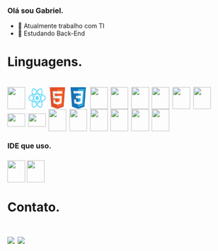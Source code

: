 ### Olá sou Gabriel.

- 🔭 Atualmente trabalho com TI 
- 🌱  Estudando Back-End 
<div style="display: inline_block">
    <h1> Linguagens. <h1>
    <img align="center" height="50" width="40" src="https://cdn.jsdelivr.net/gh/devicons/devicon/icons/javascript/javascript-original.svg" />
    <img align="center" height="50" width="40" src="https://raw.githubusercontent.com/devicons/devicon/master/icons/react/react-original.svg">
    <img align="center" height="50" width="40" src="https://raw.githubusercontent.com/devicons/devicon/master/icons/html5/html5-original.svg">
    <img align="center" height="50" width="40" src="https://raw.githubusercontent.com/devicons/devicon/master/icons/css3/css3-original.svg">
    <img align="center" height="50" width="40" src="https://cdn.jsdelivr.net/gh/devicons/devicon/icons/angularjs/angularjs-original.svg" />
    <img align="center" height="50" width="40" src="https://cdn.jsdelivr.net/gh/devicons/devicon/icons/django/django-plain.svg" />
    <img align="center" height="50" width="40" src="https://cdn.jsdelivr.net/gh/devicons/devicon/icons/go/go-original-wordmark.svg" />
    <img align="center" height="50" width="40" src="https://cdn.jsdelivr.net/gh/devicons/devicon/icons/mysql/mysql-plain-wordmark.svg" />
    <img align="center" height="50" width="40" src="https://cdn.jsdelivr.net/gh/devicons/devicon/icons/nodejs/nodejs-original-wordmark.svg" />
    <img align="center" height="50" width="40" src="https://cdn.jsdelivr.net/gh/devicons/devicon/icons/postgresql/postgresql-plain-wordmark.svg" />
    <img align="center" height="30" width="40" src="https://cdn.jsdelivr.net/gh/devicons/devicon/icons/python/python-original.svg" />
    <img align="center" height="30" width="40" src="https://cdn.jsdelivr.net/gh/devicons/devicon/icons/vuejs/vuejs-plain-wordmark.svg" />
    <img align="center" height="50" width="40" src="https://cdn.jsdelivr.net/gh/devicons/devicon/icons/java/java-original-wordmark.svg" />  
    <img align="center" height="50" width="40" src="https://cdn.jsdelivr.net/gh/devicons/devicon/icons/typescript/typescript-original.svg" />
    <img align="center" height="50" width="40" src="https://cdn.jsdelivr.net/gh/devicons/devicon/icons/express/express-original-wordmark.svg" />
    <img align="center" height="50" width="40" src="https://cdn.jsdelivr.net/gh/devicons/devicon/icons/jest/jest-plain.svg" />
    <img align="center" height="50" width="40" src="https://cdn.jsdelivr.net/gh/devicons/devicon/icons/sqlite/sqlite-original-wordmark.svg" />
    <img align="center" height="50" width="40" src="https://cdn.jsdelivr.net/gh/devicons/devicon/icons/docker/docker-original-wordmark.svg" />

</div>
<div>
        <h3> IDE que uso. <h3>
        <img align="center" height="50" width="40" src="https://cdn.jsdelivr.net/gh/devicons/devicon/icons/vscode/vscode-original-wordmark.svg" />
        <img align="center" height="50" width="40" src="https://cdn.jsdelivr.net/gh/devicons/devicon/icons/intellij/intellij-plain.svg" />
</div>
<div>
    <h1> Contato. <h1>
    <a href="https://www.linkedin.com/in/gabriel-demesio-2b0517222/" target="_blank"><img src="https://img.shields.io/badge/-LinkedIn-%230077B5?style=for-the-badge&logo=linkedin&logoColor=white" target="_blank"></a> 
     <a href = "mailto:gabrieldemesio01@gmail.com"><img src="https://img.shields.io/badge/-Gmail-%23333?style=for-the-badge&logo=gmail&logoColor=white" target="_blank"></a>
</div> 

